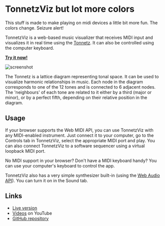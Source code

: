 TonnetzViz but lot more colors
==========

This stuff is made to make playing on midi devices a little bit more fun. The colors change. Seizure alert!

TonnetzViz is a web-based music visualizer that receives MIDI input and
visualizes it in real time using the [Tonnetz][1]. It can
also be controlled using the computer keyboard.

[**Try it now!**](https://bakaiadam.github.io/tonnetz-viz/index.html)

![screenshot](images/screenshot-apollo.png)

The Tonnetz is a lattice diagram representing tonal space. It can be used to
visualize harmonic relationships in music. Each node in the diagram corresponds
to one of the 12 tones and is connected to 6 adjacent nodes. The 'neighbours'
of each tone are related to it either by a third (major or minor), or by a
perfect fifth, depending on their relative position in the diagram.

Usage
-----
If your browser supports the Web MIDI API, you can use TonnetzViz with any
MIDI-enabled instrument. Just connect it to your computer, go to the Controls
tab in TonnetzViz, select the appropriate MIDI port and play. You can also
connect TonnetzViz to a software sequencer using a virtual loopback MIDI port.

No MIDI support in your browser? Don't have a MIDI keyboard handy? You can use
your computer's keyboard to control the app.

TonnetzViz also has a very simple synthesizer built-in (using the
[Web Audio API][3]). You can turn it on in the Sound tab.

Links
-----
* [Live version](https://cifkao.github.io/tonnetz-viz/)
* [Videos](https://www.youtube.com/playlist?list=PLPdw6Kin7U86ccF4atsm7E9HkWPwFGKvj) on YouTube
* [GitHub repository](https://github.com/cifkao/tonnetz-viz)

[1]: https://en.wikipedia.org/wiki/Tonnetz "Wikipedia article about the Tonnetz"
[2]: https://webaudio.github.io/web-midi-api/ "Web MIDI API"
[3]: https://developer.mozilla.org/en-US/docs/Web/API/Web_Audio_API "Web Audio API"
